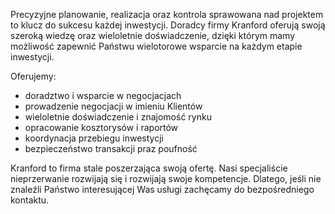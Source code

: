 Precyzyjne planowanie, realizacja oraz kontrola sprawowana nad projektem to klucz do sukcesu każdej inwestycji. Doradcy firmy Kranford oferują swoją szeroką wiedzę oraz wieloletnie doświadczenie, dzięki którym mamy możliwość zapewnić Państwu wielotorowe wsparcie na każdym etapie inwestycji.

Oferujemy:

- doradztwo i wsparcie w negocjacjach
- prowadzenie negocjacji w imieniu Klientów
- wieloletnie doświadczenie i znajomość rynku
- opracowanie kosztorysów i raportów
- koordynacja przebiegu inwestycji
- bezpieczeństwo transakcji praz poufność

Kranford to firma stale poszerzająca swoją ofertę. Nasi specjaliście nieprzerwanie rozwijają się i rozwijają swoje kompetencje. Dlatego, jeśli nie znaleźli Państwo interesującej Was usługi zachęcamy do bezpośredniego kontaktu.